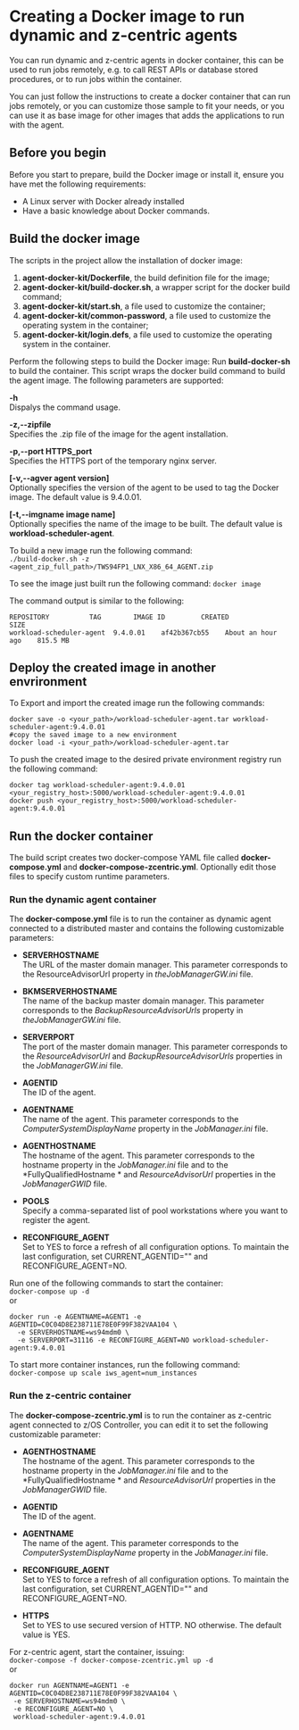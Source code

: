 # Creating a Docker image to run dynamic and z-centric agents

You can run dynamic and z-centric agents in docker container, this can be used to run jobs remotely, e.g. to call REST APIs or database stored procedures, or to run jobs within the container.

You can just follow the instructions to create a docker container that can run jobs remotely, or you can customize those sample to fit your needs, or you can use it as base image for other images that adds the applications to run with the agent.

## Before you begin
Before you start to prepare, build the Docker image or install it, ensure you have met the following requirements:
 - A Linux server with Docker already installed
 - Have a basic knowledge about Docker commands.

## Build the docker image
The scripts in the project allow the installation of docker image:
 1. **agent-docker-kit/Dockerfile**, the build definition file for the image;
 2. **agent-docker-kit/build-docker.sh**, a wrapper script for the  docker build  command;
 3. **agent-docker-kit/start.sh**, a file used to customize the container;
 4. **agent-docker-kit/common-password**, a file used to customize the operating system in the container;
 5. **agent-docker-kit/login.defs**, a file used to customize the operating system in the container.

Perform the following steps to build the Docker image:
Run **build-docker-sh** to build the container. This script wraps the docker build command to build the agent image. The following parameters are supported:

 **-h**  
 Dispalys the command usage.

 **-z,--zipfile**  
 Specifies the .zip file of the image for the agent installation. 

 **-p,--port  HTTPS_port**  
 Specifies the HTTPS port of the temporary nginx server.

 **\[-v,--agver  agent version\]**  
 Optionally specifies the version of the agent to be used to tag the Docker image. The default value is  9.4.0.01.

 **\[-t,--imgname  image name\]**  
 Optionally specifies the name of the image to be built. The default value is  **workload-scheduler-agent**.

To build a new image run the following command:  
```./build-docker.sh -z <agent_zip_full_path>/TWS94FP1_LNX_X86_64_AGENT.zip```

To see the image just built run the following command:
```docker image```  

The command output is similar to the following:  
```
REPOSITORY          TAG        IMAGE ID         CREATED            SIZE
workload-scheduler-agent  9.4.0.01    af42b367cb55    About an hour ago    815.5 MB
```

## Deploy the created image in another envrironment
To Export and import the created image run the following commands:
```
docker save -o <your_path>/workload-scheduler-agent.tar workload-scheduler-agent:9.4.0.01
#copy the saved image to a new environment
docker load -i <your_path>/workload-scheduler-agent.tar
```
To push the created image to the desired private environment registry run the following command:
```
docker tag workload-scheduler-agent:9.4.0.01 <your_registry_host>:5000/workload-scheduler-agent:9.4.0.01
docker push <your_registry_host>:5000/workload-scheduler-agent:9.4.0.01
```
## Run the docker container 
The build script creates two docker-compose YAML file called **docker-compose.yml** and **docker-compose-zcentric.yml**. Optionally edit those files to specify custom runtime parameters.

### Run the dynamic agent container

The **docker-compose.yml** file is to run the container as dynamic agent connected to a distributed master and contains the following customizable parameters:

* **SERVERHOSTNAME**  
The URL of the  master domain manager. This parameter corresponds to the  ResourceAdvisorUrl  property in *theJobManagerGW.ini*  file.

* **BKMSERVERHOSTNAME**  
The name of the  backup master domain manager. This parameter corresponds to the  *BackupResourceAdvisorUrls*  property in *theJobManagerGW.ini*  file.

* **SERVERPORT**  
The port of the  master domain manager. This parameter corresponds to the  *ResourceAdvisorUrl*  and  *BackupResourceAdvisorUrls* properties in the *JobManagerGW.ini* file.

* **AGENTID**  
The ID of the agent.

* **AGENTNAME**  
The name of the agent. This parameter corresponds to the  *ComputerSystemDisplayName*  property in the *JobManager.ini*  file.

* **AGENTHOSTNAME**  
The hostname of the agent. This parameter corresponds to the  hostname  property in the *JobManager.ini*  file and to the  *FullyQualifiedHostname * and *ResourceAdvisorUrl*  properties in the  *JobManagerGWID*  file.

* **POOLS**  
Specify a comma-separated list of pool workstations where you want to register the agent.

* **RECONFIGURE\_AGENT**  
Set to  YES  to force a refresh of all configuration options. To maintain the last configuration, set CURRENT\_AGENTID="" and RECONFIGURE\_AGENT=NO.  

Run one of the following commands to start the container:  
```docker-compose up -d```  
or
```
docker run -e AGENTNAME=AGENT1 -e AGENTID=C0C04D8E238711E78E0F99F382VAA104 \
  -e SERVERHOSTNAME=ws94mdm0 \
  -e SERVERPORT=31116 -e RECONFIGURE_AGENT=NO workload-scheduler-agent:9.4.0.01
```
 
 To start more container instances, run the following command:  
 ```docker-compose up scale iws_agent=num_instances```  

### Run the z-centric container

The **docker-compose-zcentric.yml** is to run the container as z-centric agent connected to z/OS Controller, you can edit it to set the following customizable parameter:

* **AGENTHOSTNAME**  
The hostname of the agent. This parameter corresponds to the  hostname  property in the *JobManager.ini*  file and to the  *FullyQualifiedHostname * and *ResourceAdvisorUrl*  properties in the  *JobManagerGWID*  file.

* **AGENTID**  
The ID of the agent.

 * **AGENTNAME**  
The name of the agent. This parameter corresponds to the  *ComputerSystemDisplayName*  property in the *JobManager.ini*  file.

* **RECONFIGURE\_AGENT**  
Set to  YES  to force a refresh of all configuration options. To maintain the last configuration, set CURRENT\_AGENTID="" and RECONFIGURE\_AGENT=NO. 

* **HTTPS**  
Set to YES to use secured version of HTTP. NO otherwise. The default value is YES.

 For z-centric agent, start the container, issuing:  
 ```docker-compose -f docker-compose-zcentric.yml up -d```  
 or
```
docker run AGENTNAME=AGENT1 -e AGENTID=C0C04D8E238711E78E0F99F382VAA104 \
 -e SERVERHOSTNAME=ws94mdm0 \
 -e RECONFIGURE_AGENT=NO \
 workload-scheduler-agent:9.4.0.01
 ```

